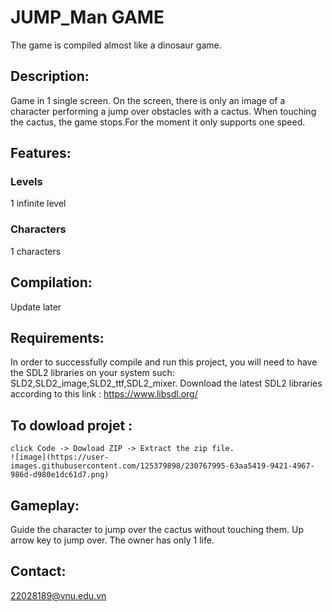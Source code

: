 # JUMP_Man GAME
The game is compiled almost like a dinosaur game.

## Description:
Game in 1 single screen. On the screen, there is only an image of a character performing a jump over obstacles with a cactus. When touching the cactus, the game stops.For the moment it only supports one speed.

## Features:
### Levels
1 infinite level
### Characters 
1 characters
## Compilation:
Update later
## Requirements:
In order to successfully compile and run this project, you will need to have the SDL2 libraries on your system such: SLD2,SLD2_image,SLD2_ttf,SDL2_mixer.
Download the latest SDL2 libraries  according to this link : https://www.libsdl.org/
## To dowload projet :
    click Code -> Dowload ZIP -> Extract the zip file.
    ![image](https://user-images.githubusercontent.com/125379898/230767995-63aa5419-9421-4967-986d-d980e1dc61d7.png)
## Gameplay:
Guide the character to jump over the cactus without touching them. Up arrow key to jump over. The owner has only 1 life.
## Contact:
22028189@vnu.edu.vn
